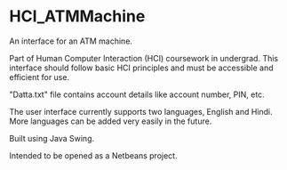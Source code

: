 # HCI_ATMMachine
An interface for an ATM machine.

Part of Human Computer Interaction (HCI) coursework in undergrad. This interface should follow basic HCI principles and must be accessible and efficient for use.

"Datta.txt" file contains account details like account number, PIN, etc.

The user interface currently supports two languages, English and Hindi. More languages can be added very easily in the future.

Built using Java Swing.

Intended to be opened as a Netbeans project.